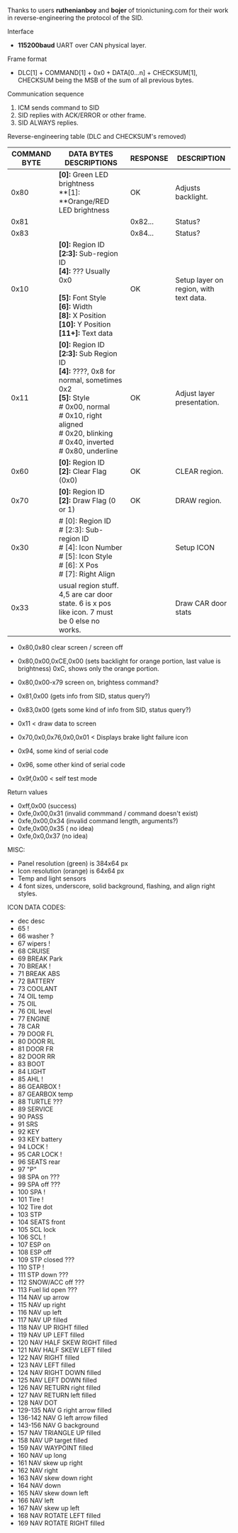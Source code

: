Thanks to users **ruthenianboy** and **bojer** of trionictuning.com for their work in reverse-engineering the protocol of the SID.

Interface
- **115200baud** UART over CAN physical layer.

Frame format
- DLC[1] + COMMAND[1] + 0x0 + DATA[0...n] + CHECKSUM[1], CHECKSUM being the MSB of the sum of all previous bytes.

Communication sequence

1. ICM sends command to SID
2. SID replies with ACK/ERROR or other frame. 
3. SID ALWAYS replies.



Reverse-engineering table (DLC and CHECKSUM's removed)

| COMMAND BYTE | DATA BYTES DESCRIPTIONS                                      | RESPONSE | DESCRIPTION                            |
| ------------ | ------------------------------------------------------------ | -------- | -------------------------------------- |
| 0x80         | **[0]:** Green LED brightness<br />**[1]: **Orange/RED LED brightness | OK       | Adjusts backlight.                     |
| 0x81         |                                                              | 0x82...  | Status?                                |
| 0x83         |                                                              | 0x84...  | Status?                                |
| 0x10         | **[0]:** Region ID<br/>**[2:3]:** Sub-region ID <br/>**[4]:** ??? Usually 0x0<br/><br />**[5]:** Font Style<br />**[6]:** Width<br/>**[8]:** X Position<br/>**[10]:** Y Position<br/>**[11+]:** Text data | OK       | Setup layer on region, with text data. |
| 0x11         | **[0]:** Region ID<br/>**[2:3]:** Sub Region ID<br/>**[4]:** ????, 0x8 for normal, sometimes 0x2<br/>**[5]:** Style<br/>    # 0x00, normal<br/>    # 0x10, right aligned<br/>    # 0x20, blinking<br/>    # 0x40, inverted <br/>    # 0x80, underline<br /> | OK       | Adjust layer presentation.             |
| 0x60         | **[0]:** Region ID<br />**[2]:** Clear Flag (0x0)            | OK       | CLEAR region.                          |
| 0x70         | **[0]:** Region ID<br />**[2]:** Draw Flag (0 or 1)          | OK       | DRAW region.                           |
| 0x30         | # [0]: Region ID<br/># [2:3]: Sub-region ID<br/># [4]: Icon Number<br/># [5]: Icon Style<br/># [6]: X Pos<br/># [7]: Right Align |          | Setup ICON                             |
| 0x33         | usual region stuff. 4,5 are car door state. 6 is x pos like icon. 7 must be 0 else no works. |          | Draw CAR door stats                    |



- 0x80,0x80 clear screen / screen off
- 0x80,0x00,0xCE,0x00 (sets backlight for orange portion, last value is brightness)
      0xC, shows only the orange portion.

- 0x80,0x00-x79 screen on, brightess command?
- 0x81,0x00 (gets info from SID, status query?)
- 0x83,0x00 (gets some kind of info from SID, status query?)
- 0x11 < draw data to screen

- 0x70,0x0,0x76,0x0,0x01 < Displays brake light failure icon

- 0x94, some kind of serial code
- 0x96, some other kind of serial code

- 0x9f,0x00 < self test mode

Return values

- 0xff,0x00 (success)
- 0xfe,0x00,0x31 (invalid commmand / command doesn't exist)
- 0xfe,0x00,0x34 (invalid command length, arguments?)
- 0xfe,0x00,0x35 ( no idea)
- 0xfe,0x0,0x37 (no idea)



MISC:

- Panel resolution (green) is 384x64 px
- Icon resolution (orange) is 64x64 px
- Temp and light sensors
- 4 font sizes, underscore, solid background, flashing, and align right styles.

ICON DATA CODES:
- dec	desc		
- 65	!		
- 66	washer 	?	
- 67	wipers !		
- 68	CRUISE		
- 69	BREAK Park		
- 70	BREAK !		
- 71	BREAK ABS		
- 72	BATTERY		
- 73	COOLANT		
- 74	OIL temp		
- 75	OIL		
- 76	OIL level		
- 77	ENGINE		
- 78	CAR		
- 79	DOOR FL		
- 80	DOOR RL		
- 81	DOOR FR		
- 82	DOOR RR		
- 83	BOOT		
- 84	LIGHT		
- 85	AHL !		
- 86	GEARBOX !		
- 87	GEARBOX temp		
- 88	TURTLE	???	
- 89	SERVICE		
- 90	PASS		
- 91	SRS		
- 92	KEY		
- 93	KEY battery		
- 94	LOCK !		
- 95	CAR LOCK !		
- 96	SEATS rear		
- 97	"P"		
- 98	SPA on	???	
- 99	SPA off	???	
- 100	SPA !		
- 101	Tire !		
- 102	Tire dot		
- 103	STP		
- 104	SEATS front		
- 105	SCL lock		
- 106	SCL !		
- 107	ESP on		
- 108	ESP off		
- 109	STP closed	???	
- 110	STP !		
- 111	STP down	???	
- 112	SNOW/ACC off	???	
- 113	Fuel lid open	???	
- 114	NAV up		arrow
- 115	NAV up right		
- 116	NAV up left		
- 117	NAV UP		filled
- 118	NAV UP RIGHT		filled
- 119	NAV UP LEFT		filled
- 120	NAV HALF SKEW RIGHT		filled
- 121	NAV HALF SKEW LEFT		filled
- 122	NAV RIGHT		filled
- 123	NAV LEFT		filled
- 124	NAV RIGHT DOWN		filled
- 125	NAV LEFT DOWN		filled
- 126	NAV RETURN right		filled
- 127	NAV RETURN left		filled
- 128	NAV DOT		
- 129-135	NAV G right		arrow filled
- 136-142	NAV G left		arrow filled
- 143-156	NAV G background		
- 157	NAV TRIANGLE UP		filled
- 158	NAV UP target		filled
- 159	NAV WAYPOINT		filled
- 160	NAV up long		
- 161	NAV skew up right		
- 162	NAV right		
- 163	NAV skew down right		
- 164	NAV down		
- 165	NAV skew down left		
- 166	NAV left		
- 167	NAV skew up left		
- 168	NAV ROTATE LEFT		filled
- 169	NAV ROTATE RIGHT		filled
